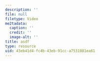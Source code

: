 ```yaml
---
description: ''
file: null
filetype: Video
me2tadata:
  caption: ''
  credit: ''
  image-alt: ''
title: asdf
type: resource
uid: 43eb41d4-fc4b-43eb-91cc-a7531081ea61
---
```

